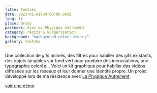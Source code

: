 ```yaml
---
title: Toktoks
date: 2023-01-01T00:00:00.000Z
lang: fr
place: Orsay
partners: Avec La Physique Autrement
category: récits & vulgarisation
background: "background-color: white;"
gallery: toktoks
---
```

Une collection de gifs animés, des filtres pour habiller des gifs existants, des objets tangibles sur fond vert pour produire des incrustations, une typographie colorée… Voici un kit graphique pour habiller des vidéos diffusées sur les réseaux et leur donner une identité propre. Un projet développé lors de ma résidence avec [La Physique Autrement](https://hebergement.universite-paris-saclay.fr/supraconductivite/projet/toktoks/).

[voir une démo](https://youtu.be/uIqkitE1gqQ?feature=shared)
